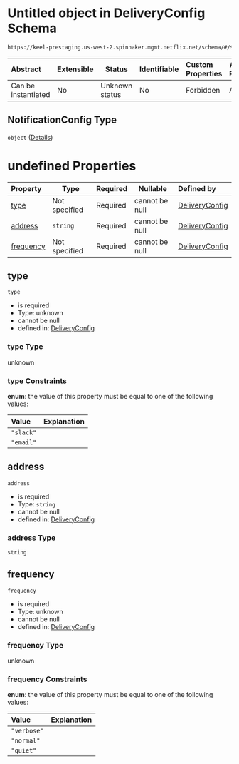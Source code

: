 # Untitled object in DeliveryConfig Schema

```txt
https://keel-prestaging.us-west-2.spinnaker.mgmt.netflix.net/schema/#/$defs/NotificationConfig
```




| Abstract            | Extensible | Status         | Identifiable | Custom Properties | Additional Properties | Access Restrictions | Defined In                                                    |
| :------------------ | ---------- | -------------- | ------------ | :---------------- | --------------------- | ------------------- | ------------------------------------------------------------- |
| Can be instantiated | No         | Unknown status | No           | Forbidden         | Allowed               | none                | [keel.schema.json\*](keel.schema.json "open original schema") |

## NotificationConfig Type

`object` ([Details](keel-defs-notificationconfig.md))

# undefined Properties

| Property                | Type          | Required | Nullable       | Defined by                                                                                                                                                                                        |
| :---------------------- | ------------- | -------- | -------------- | :------------------------------------------------------------------------------------------------------------------------------------------------------------------------------------------------ |
| [type](#type)           | Not specified | Required | cannot be null | [DeliveryConfig](keel-defs-notificationconfig-properties-type.md "https&#x3A;//keel-prestaging.us-west-2.spinnaker.mgmt.netflix.net/schema/#/$defs/NotificationConfig/properties/type")           |
| [address](#address)     | `string`      | Required | cannot be null | [DeliveryConfig](keel-defs-notificationconfig-properties-address.md "https&#x3A;//keel-prestaging.us-west-2.spinnaker.mgmt.netflix.net/schema/#/$defs/NotificationConfig/properties/address")     |
| [frequency](#frequency) | Not specified | Required | cannot be null | [DeliveryConfig](keel-defs-notificationconfig-properties-frequency.md "https&#x3A;//keel-prestaging.us-west-2.spinnaker.mgmt.netflix.net/schema/#/$defs/NotificationConfig/properties/frequency") |

## type




`type`

-   is required
-   Type: unknown
-   cannot be null
-   defined in: [DeliveryConfig](keel-defs-notificationconfig-properties-type.md "https&#x3A;//keel-prestaging.us-west-2.spinnaker.mgmt.netflix.net/schema/#/$defs/NotificationConfig/properties/type")

### type Type

unknown

### type Constraints

**enum**: the value of this property must be equal to one of the following values:

| Value     | Explanation |
| :-------- | ----------- |
| `"slack"` |             |
| `"email"` |             |

## address




`address`

-   is required
-   Type: `string`
-   cannot be null
-   defined in: [DeliveryConfig](keel-defs-notificationconfig-properties-address.md "https&#x3A;//keel-prestaging.us-west-2.spinnaker.mgmt.netflix.net/schema/#/$defs/NotificationConfig/properties/address")

### address Type

`string`

## frequency




`frequency`

-   is required
-   Type: unknown
-   cannot be null
-   defined in: [DeliveryConfig](keel-defs-notificationconfig-properties-frequency.md "https&#x3A;//keel-prestaging.us-west-2.spinnaker.mgmt.netflix.net/schema/#/$defs/NotificationConfig/properties/frequency")

### frequency Type

unknown

### frequency Constraints

**enum**: the value of this property must be equal to one of the following values:

| Value       | Explanation |
| :---------- | ----------- |
| `"verbose"` |             |
| `"normal"`  |             |
| `"quiet"`   |             |
